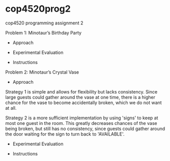 # cop4520prog2
cop4520 programming assignment 2

Problem 1: Minotaur’s Birthday Party

- Approach


- Experimental Evaluation


- Instructions


Problem 2: Minotaur’s Crystal Vase

- Approach

Strategy 1 is simple and allows for flexibility but lacks consistency. Since large guests could gather around the vase at one time, there is a higher chance for the vase to become accidentally broken, which we do not want at all.

Strategy 2 is a more sufficient implementation by using 'signs' to keep at most one guest in the room. This greatly decreases chances of the vase being broken, but still has no consistency, since guests could gather around the door waiting for the sign to turn back to 'AVAILABLE'.



- Experimental Evaluation


- Instructions

